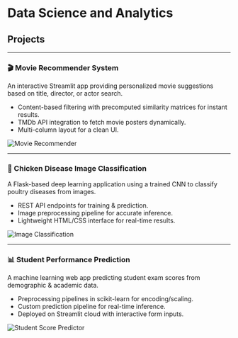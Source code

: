  

# Data Science and Analytics



 
## Projects

 

---

### 🎬 Movie Recommender System  
An interactive Streamlit app providing personalized movie suggestions based on title, director, or actor search.  

- Content-based filtering with precomputed similarity matrices for instant results.  
- TMDb API integration to fetch movie posters dynamically.  
- Multi-column layout for a clean UI.  

![Movie Recommender](https://github.com/user-attachments/assets/aaadd52d-2a36-497a-8787-fb29c39b1bcd)

---

### 🐔 Chicken Disease Image Classification  
A Flask-based deep learning application using a trained CNN to classify poultry diseases from images.  

- REST API endpoints for training & prediction.  
- Image preprocessing pipeline for accurate inference.  
- Lightweight HTML/CSS interface for real-time results.  

![Image Classification](https://github.com/user-attachments/assets/857d7ad5-4d71-4cb6-922f-01408522ac1f)

---

### 📊 Student Performance Prediction  
A machine learning web app predicting student exam scores from demographic & academic data.  

- Preprocessing pipelines in scikit-learn for encoding/scaling.  
- Custom prediction pipeline for real-time inference.  
- Deployed on Streamlit cloud with interactive form inputs.  

![Student Score Predictor](https://github.com/user-attachments/assets/18e7aa0d-c5f2-43a3-a941-121aab9e4a63)
